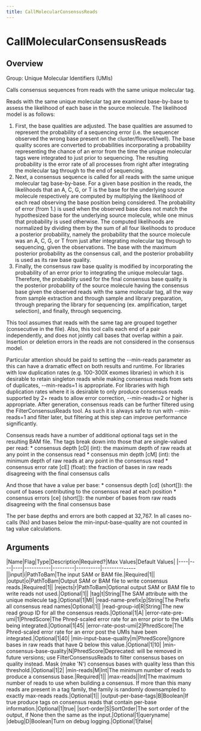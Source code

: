 ```yaml
---
title: CallMolecularConsensusReads
---
```


# CallMolecularConsensusReads

## Overview
Group: Unique Molecular Identifiers (UMIs)

Calls consensus sequences from reads with the same unique molecular tag.

Reads with the same unique molecular tag are examined base-by-base to assess the likelihood of each base in the
source molecule.  The likelihood model is as follows:
   1. First, the base qualities are adjusted. The base qualities are assumed to represent the probability of a
      sequencing error (i.e. the sequencer observed the wrong base present on the cluster/flowcell/well). The base
      quality scores are converted to probabilities incorporating a probability representing the chance of an error
      from the time the unique molecular tags were integrated to just prior to sequencing.  The resulting probability
      is the error rate of all processes from right after integrating the molecular tag through to the end of
      sequencing.
   2. Next, a consensus sequence is called for all reads with the same unique molecular tag base-by-base.  For a
      given base position in the reads, the likelihoods that an A, C, G, or T is the base for the underlying
      source molecule respectively are computed by multiplying the likelihood of each read observing the base
      position being considered.  The probability of error (from 1.) is used when the observed base does not match
      the hypothesized base for the underlying source molecule, while one minus that probability is used otherwise.
      The computed likelihoods are normalized by dividing them by the sum of all four likelihoods to produce a
      posterior probability, namely the probability that the source molecule was an A, C, G, or T from just after
      integrating molecular tag through to sequencing, given the observations.  The base with the maximum posterior
      probability as the consensus call, and the posterior probability is used as its raw base quality.
   3. Finally, the consensus raw base quality is modified by incorporating the probability of an error prior to
      integrating the unique molecular tags.  Therefore, the probability used for the final consensus base
      quality is the posterior probability of the source molecule having the consensus base given the observed
      reads with the same molecular tag, all the way from sample extraction and through sample and library
      preparation, through preparing the library for sequencing (ex. amplification, target selection), and finally,
      through sequencing.

This tool assumes that reads with the same tag are grouped together (consecutive in the file). Also, this tool
calls each end of a pair independently, and does not jointly call bases that overlap within a pair.  Insertion or
deletion errors in the reads are not considered in the consensus model.

Particular attention should be paid to setting the --min-reads parameter as this can have a dramatic effect on
both results and runtime.  For libraries with low duplication rates (e.g. 100-300X exomes libraries) in which it
is desirable to retain singleton reads while making consensus reads from sets of duplicates, --min-reads=1 is
appropriate.  For libraries with high duplication rates where it is desirable to only produce consensus reads
supported by 2+ reads to allow error correction, --min-reads=2 or higher is appropriate.  After generation,
consensus reads can be further filtered using the FilterConsensusReads tool.  As such it is always safe to run
with --min-reads=1 and filter later, but filtering at this step can improve performance significantly.

Consensus reads have a number of additional optional tags set in the resulting BAM file.  The tags break down into
those that are single-valued per read:
    * consensus depth      [cD] (int): the maximum depth of raw reads at any point in the consensus read
    * consensus min depth  [cM] (int): the minimum depth of raw reads at any point in the consensus read
    * consensus error rate [cE] (float): the fraction of bases in raw reads disagreeing with the final consensus calls

And those that have a value per base:
    * consensus depth  [cd] (short[]): the count of bases contributing to the consensus read at each position
    * consensus errors [ce] (short[]): the number of bases from raw reads disagreeing with the final consensus base

The per base depths and errors are both capped at 32,767. In all cases no-calls (Ns) and bases below the
min-input-base-quality are not counted in tag value calculations.

## Arguments

|Name|Flag|Type|Description|Required?|Max Values|Default Values|
|----|----|----|-----------|---------|----------|--------------||input|i|PathToBam|The input SAM or BAM file.|Required|1||
|output|o|PathToBam|Output SAM or BAM file to write consensus reads.|Required|1||
|rejects|r|PathToBam|Optional output SAM or BAM file to write reads not used.|Optional|1||
|tag|t|String|The SAM attribute with the unique molecule tag.|Optional|1|MI|
|read-name-prefix|p|String|The Prefix all consensus read names|Optional|1||
|read-group-id|R|String|The new read group ID for all the consensus reads.|Optional|1|A|
|error-rate-pre-umi|1|PhredScore|The Phred-scaled error rate for an error prior to the UMIs being integrated.|Optional|1|45|
|error-rate-post-umi|2|PhredScore|The Phred-scaled error rate for an error post the UMIs have been integrated.|Optional|1|40|
|min-input-base-quality|m|PhredScore|Ignore bases in raw reads that have Q below this value.|Optional|1|10|
|min-consensus-base-quality|N|PhredScore|Deprecated: will be removed in future versions; use FilterConsensusReads to filter consensus bases on
quality instead. Mask (make 'N') consensus bases with quality less than this threshold.|Optional|1|2|
|min-reads|M|Int|The minimum number of reads to produce a consensus base.|Required|1||
|max-reads||Int|The maximum number of reads to use when building a consensus. If more than this many reads are
present in a tag family, the family is randomly downsampled to exactly max-reads reads.|Optional|1||
|output-per-base-tags|B|Boolean|If true produce tags on consensus reads that contain per-base information.|Optional|1|true|
|sort-order|S|SortOrder|The sort order of the output, if None then the same as the input.|Optional|1|queryname|
|debug|D|Boolean|Turn on debug logging.|Optional|1|false|

